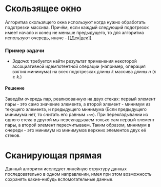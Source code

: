 # Скользящее окно

Алгоритма скользящего окна используют когда нужно обработать подотрезки массива. Причём, если каждый следующий подотрезок имеет начало и конец не меньше предыдущего, то для алгоритма используют очередь, иначе - [[Дек|дек]].

### Пример задачи

- *Задача*: требуется найти результат применения некоторой ассоциативной идемпотентной операции (например, операция взятия минимума) на всех подотрезках длины $k$ массива длины $n$ ($n \geq k$.)

#### Решение

Заведём очередь пар, реализованную на двух стеках: первый элемент пары - это само значение элемента, а второй элемент - минимум из текущего элемента, и предыдущего минимума (Если предыдущего минимума нет, то считать его равным $+\infty$). При перекладывании из одного стека в другой мы перекладываем только сам первый элемент пары, а второй элемент пересчитываем. Таким образом, минимум в очереди - это минимум из минимумов верхних элементов двух её стеков.

# Сканирующая прямая

Данный алгоритм исследует линейную структуру данных последовательно в одном направлении, имея при этом возможность сохранять какие-нибудь вспомогательные данные.
